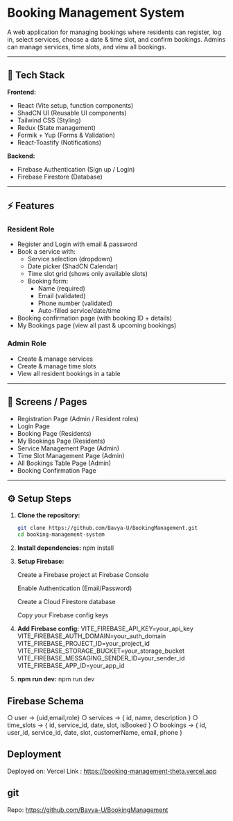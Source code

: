 # Booking Management System

A web application for managing bookings where residents can register, log in, select services, choose a date & time slot, and confirm bookings. Admins can manage services, time slots, and view all bookings.

---

## 🚀 Tech Stack

**Frontend:**
- React (Vite setup, function components)
- ShadCN UI (Reusable UI components)
- Tailwind CSS (Styling)
- Redux (State management)
- Formik + Yup (Forms & Validation)
- React-Toastify (Notifications)

**Backend:**
- Firebase Authentication (Sign up / Login)
- Firebase Firestore (Database)

---

## ⚡ Features

### Resident Role
- Register and Login with email & password  
- Book a service with:
  - Service selection (dropdown)
  - Date picker (ShadCN Calendar)
  - Time slot grid (shows only available slots)
  - Booking form:
    - Name (required)
    - Email (validated)
    - Phone number (validated)
    - Auto-filled service/date/time  
- Booking confirmation page (with booking ID + details)  
- My Bookings page (view all past & upcoming bookings)

### Admin Role
- Create & manage services  
- Create & manage time slots  
- View all resident bookings in a table  

---

## 📂 Screens / Pages
- Registration Page (Admin / Resident roles)
- Login Page
- Booking Page (Residents)
- My Bookings Page (Residents)
- Service Management Page (Admin)
- Time Slot Management Page (Admin)
- All Bookings Table Page (Admin)
- Booking Confirmation Page

---

## ⚙️ Setup Steps

1. **Clone the repository:**
   ```bash
   git clone https://github.com/Bavya-U/BookingManagement.git
   cd booking-management-system
2. **Install dependencies:**
     npm install
3. **Setup Firebase:**

   Create a Firebase project at Firebase Console

   Enable Authentication (Email/Password)

   Create a Cloud Firestore database

   Copy your Firebase config keys

 4. **Add Firebase config:**
   VITE_FIREBASE_API_KEY=your_api_key
   VITE_FIREBASE_AUTH_DOMAIN=your_auth_domain
   VITE_FIREBASE_PROJECT_ID=your_project_id
   VITE_FIREBASE_STORAGE_BUCKET=your_storage_bucket
   VITE_FIREBASE_MESSAGING_SENDER_ID=your_sender_id
   VITE_FIREBASE_APP_ID=your_app_id
  
5. **npm run dev:**
   npm run dev

## Firebase Schema
○ user → {uid,email,role}
○ services → { id, name, description }
○ time_slots → { id, service_id, date, slot, isBooked }
○ bookings → { id, user_id, service_id, date, slot, customerName, email, phone }
  

## Deployment  
 Deployed on: Vercel
 Link : https://booking-management-theta.vercel.app

## git 
Repo: https://github.com/Bavya-U/BookingManagement